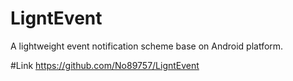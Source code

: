 # LigntEvent
A lightweight event notification scheme base on Android platform.

#Link
https://github.com/No89757/LigntEvent
